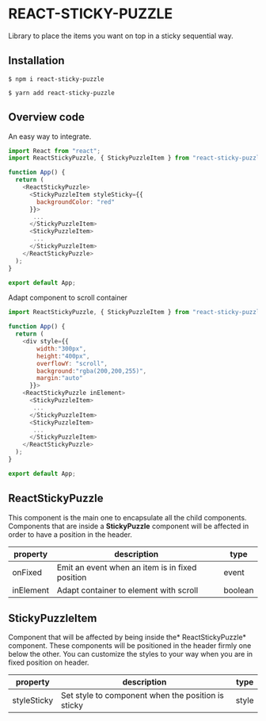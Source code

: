 # REACT-STICKY-PUZZLE

Library to place the items you want on top in a sticky sequential way.

## Installation

```console
$ npm i react-sticky-puzzle
```

```console
$ yarn add react-sticky-puzzle
```

## Overview code

An easy way to integrate.

```javascript
import React from "react";
import ReactStickyPuzzle, { StickyPuzzleItem } from "react-sticky-puzzle";

function App() {
  return (
    <ReactStickyPuzzle>
      <StickyPuzzleItem styleSticky={{
        backgroundColor: "red"
      }}>
       ...
      </StickyPuzzleItem>
      <StickyPuzzleItem>
       ...
      </StickyPuzzleItem>
    </ReactStickyPuzzle>
  );
}

export default App;
```

Adapt component to scroll container
```javascript
import ReactStickyPuzzle, { StickyPuzzleItem } from "react-sticky-puzzle";

function App() {
  return (
    <div style={{
        width:"300px",
        height:"400px",
        overflowY: "scroll",
        background:"rgba(200,200,255)",
        margin:"auto"
      }}>
    <ReactStickyPuzzle inElement>
      <StickyPuzzleItem>
       ...
      </StickyPuzzleItem>
      <StickyPuzzleItem>
       ...
      </StickyPuzzleItem>
    </ReactStickyPuzzle>
  );
}

export default App;
```

## ReactStickyPuzzle

This component is the main one to encapsulate all the child components. Components that are inside a **StickyPuzzle** component will be affected in order to have a position in the header.

| property | description | type |
| - | - | - |
| onFixed | Emit an event when an item is in fixed position | event |
| inElement | Adapt container to element with scroll | boolean |

## StickyPuzzleItem

Component that will be affected by being inside the* ReactStickyPuzzle* component. These components will be positioned in the header firmly one below the other.
You can customize the styles to your way when you are in fixed position on header.

| property | description | type |
| - | - | - |
| styleSticky | Set style to component when the position is sticky | style |